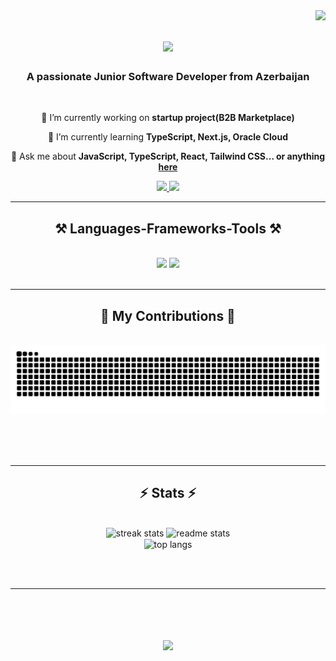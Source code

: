 <img align="right" src="https://visitor-badge.laobi.icu/badge?page_id=ElvinWeb.ElvinWeb" />

<h1 align="center">
    <img src="https://readme-typing-svg.herokuapp.com/?font=Righteous&size=35&center=true&vCenter=true&width=500&height=70&duration=4000&lines=Hi+There!+👨‍💻;+I'm+Elvin+Sarkarov;" />
</h1>

<h3 align="center">A passionate Junior Software Developer from Azerbaijan</h3>

<br/>

<div align="center">
 
 🔭 I’m currently working on **startup project(B2B Marketplace)**
 
 🌱 I’m currently learning **TypeScript, Next.js, Oracle Cloud**

💬 Ask me about **JavaScript, TypeScript, React, Tailwind CSS... or anything [here](https://github.com/ElvinWeb/ElvinWeb/issues)**

 </div>
 
<div align="center"> 
  <a href="mailto:elvinsrkrov@gmail.com">
    <img src="https://img.shields.io/badge/Gmail-333333?style=for-the-badge&logo=gmail&logoColor=red" />
  </a>
  <a href="https://www.linkedin.com/in/elvin-sərkərov-886690236" target="_blank">
    <img src="https://img.shields.io/badge/LinkedIn-0077B5?style=for-the-badge&logo=linkedin&logoColor=white" target="_blank" />
  </a>
 <!-- <a href="https://my-portfolio-elvn.vercel.app/" target="_blank">
    <img src="https://img.shields.io/badge/Portfolio-FF5722?style=for-the-badge&logo=todoist&logoColor=white" target="_blank" />
  </a> -->
</div>

 <hr/>
 
<h2 align="center">⚒️ Languages-Frameworks-Tools ⚒️</h2>
<br/>
<div align="center">
    <img src="https://skillicons.dev/icons?i=react,redux,bootstrap,tailwind,mui,styledcomponents,html,css,sass,vscode,github,git,figma,appwrite" />
    <img src="https://skillicons.dev/icons?i=js,nextjs,typescript,webpack,jquery,npm,yarn,babel,vercel,netlify,sentry,postman,vite,supabase" /><br>
</div>

<br/>
<hr/>

<div align="center">
  <h2>🐍 My Contributions 🐍</h2>
  <br>
  <img alt="snake eating my contributions" src="https://raw.githubusercontent.com/ElvinWeb/ElvinWeb/output/github-contribution-grid-snake.svg" />
  
  <br/><br/><br/>
</div>

<hr/>

<h2 align="center">⚡ Stats ⚡</h2>
<br>
<div align=center>
  <img width=390 src="https://streak-stats.demolab.com/?user=ElvinWeb&count_private=true&theme=react&border_radius=10" alt="streak stats"/>
  <img width=390 src="https://github-readme-stats.vercel.app/api?username=ElvinWeb&count_private=true&show_icons=true&theme=react&rank_icon=github&border_radius=10" alt="readme stats" />
  <br/>
  <img width=325 align="center" src="https://github-readme-stats.vercel.app/api/top-langs/?username=ElvinWeb&hide=HTML&langs_count=8&layout=compact&theme=react&border_radius=10&size_weight=0.5&count_weight=0.5&exclude_repo=github-readme-stats" alt="top langs" />
</div>

<br/><br/>

<hr/>

<br/>

<h1 align="center">
    <img src="https://readme-typing-svg.herokuapp.com/?font=Righteous&size=35&center=true&vCenter=true&width=500&height=70&duration=4000&lines=Thanks+for+visiting!+✌️;+Send+me+a+message+on+Linkedn!;+I'm+always+down+to+collab+🫂" />
</h1>

<br/>
